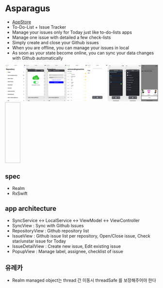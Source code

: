 # Asparagus

- [AppStore](https://itunes.apple.com/us/app/asparagus/id1361881261?mt=8)
- To-Do-List + Issue Tracker
- Manage your issues only for Today just like to-do-lists apps
- Manage one issue with detailed a few check-lists
- Simply create and close your Github issues
- When you are offline, you can manage your issues in local
- As soon as your state become online, you can sync your data changes with Github automatically

![Alt text](/Screenshots/allshots.png)<img width="50" height="200"></img>


## spec

- Realm
- RxSwift


## app architecture

- SyncService <-> LocalService <-> ViewModel <-> ViewController
- SyncView : Sync with Github Issues
- RepositoryView : Github repository list
- IssueView : Github issue list per repository, Open/Close issue, Check star/unstar issue for Today
- IssueDetailView : Create new issue, Edit existing issue
- PopupView : Manage label, assignee, checklist of issue


## 유레카

- Realm managed object는 thread 간 이동시 threadSafe 를 보장해주어야 한다
